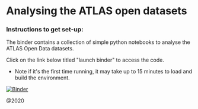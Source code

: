 # Analysing the ATLAS open datasets

### Instructions to get set-up:
The binder contains a collection of simple python notebooks to analyse the ATLAS Open Data datasets.

Click on the link below titled "launch binder" to access the code.

 - Note if it's the first time running, it may take up to 15 minutes to load and build the environment. 

[![Binder](https://mybinder.org/badge_logo.svg)](https://mybinder.org/v2/gh/amcdouga/notebooks-collection-opendata/master)

@2020
